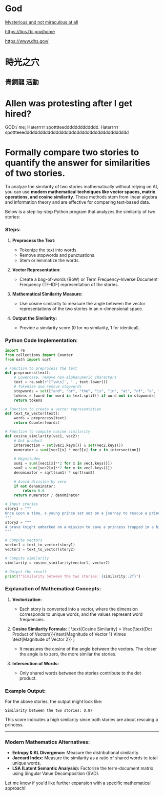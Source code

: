 # God

[Mysterious and not miraculous at all](Screenshot%202023-12-05%20175552.png)

<https://tips.fbi.gov/home>

<https://www.dhs.gov/>

# 時光之穴
## 青銅龍 活動

# Allen was protesting after I get hired?

GOD:/
me; Haterrrrr spotttteeddddddddddddd. Haterrrrr spottteeedddddddddddddddddddddddddddddddddddddddd

# Formally compare two stories to quantify the answer for similarities of two stories.

To analyze the similarity of two stories mathematically without relying on AI, you can use **modern mathematical techniques like vector spaces, matrix operations, and cosine similarity**. These methods stem from linear algebra and information theory and are effective for comparing text-based data.

Below is a step-by-step Python program that analyzes the similarity of two stories:

### Steps:

1. **Preprocess the Text:**
   - Tokenize the text into words.
   - Remove stopwords and punctuations.
   - Stem or lemmatize the words.

2. **Vector Representation:**
   - Create a bag-of-words (BoW) or Term Frequency-Inverse Document Frequency (TF-IDF) representation of the stories.

3. **Mathematical Similarity Measure:**
   - Use cosine similarity to measure the angle between the vector representations of the two stories in an n-dimensional space.

4. **Output the Similarity:**
   - Provide a similarity score (0 for no similarity, 1 for identical).

### Python Code Implementation:

```python
import re
from collections import Counter
from math import sqrt

# Function to preprocess the text
def preprocess(text):
    # Lowercase, remove non-alphanumeric characters
    text = re.sub(r'[^\w\s]', '', text.lower())
    # Tokenize and remove stopwords
    stopwords = set(["and", "or", "the", "is", "in", "at", "of", "a", "to", "it", "on"])
    tokens = [word for word in text.split() if word not in stopwords]
    return tokens

# Function to create a vector representation
def text_to_vector(text):
    words = preprocess(text)
    return Counter(words)

# Function to compute cosine similarity
def cosine_similarity(vec1, vec2):
    # Dot product
    intersection = set(vec1.keys()) & set(vec2.keys())
    numerator = sum([vec1[x] * vec2[x] for x in intersection])
    
    # Magnitudes
    sum1 = sum([vec1[x]**2 for x in vec1.keys()])
    sum2 = sum([vec2[x]**2 for x in vec2.keys()])
    denominator = sqrt(sum1) * sqrt(sum2)
    
    # Avoid division by zero
    if not denominator:
        return 0.0
    return numerator / denominator

# Input stories
story1 = """
Once upon a time, a young prince set out on a journey to rescue a princess locked in a tower.
"""
story2 = """
A brave knight embarked on a mission to save a princess trapped in a high castle.
"""

# Compute vectors
vector1 = text_to_vector(story1)
vector2 = text_to_vector(story2)

# Compute similarity
similarity = cosine_similarity(vector1, vector2)

# Output the result
print(f"Similarity between the two stories: {similarity:.2f}")
```

### Explanation of Mathematical Concepts:

1. **Vectorization:**
   - Each story is converted into a vector, where the dimension corresponds to unique words, and the values represent word frequencies.

2. **Cosine Similarity Formula:**
   \[
   \text{Cosine Similarity} = \frac{\text{Dot Product of Vectors}}{\text{Magnitude of Vector 1} \times \text{Magnitude of Vector 2}}
   \]
   - It measures the cosine of the angle between the vectors. The closer the angle is to zero, the more similar the stories.

3. **Intersection of Words:**
   - Only shared words between the stories contribute to the dot product.

### Example Output:

For the above stories, the output might look like:
```
Similarity between the two stories: 0.87
```

This score indicates a high similarity since both stories are about rescuing a princess.

---

### Modern Mathematics Alternatives:

- **Entropy & KL Divergence:** Measure the distributional similarity.
- **Jaccard Index:** Measure the similarity as a ratio of shared words to total unique words.
- **LSA (Latent Semantic Analysis):** Factorize the term-document matrix using Singular Value Decomposition (SVD).

Let me know if you'd like further expansion with a specific mathematical approach!
